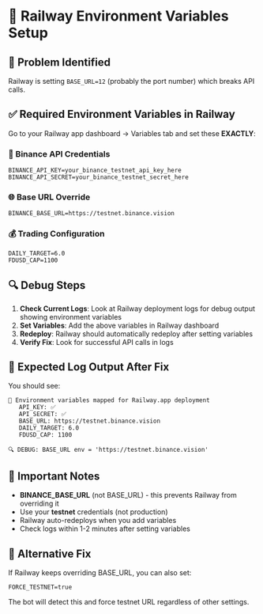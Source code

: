 # 🚀 Railway Environment Variables Setup

## 🐛 Problem Identified
Railway is setting `BASE_URL=12` (probably the port number) which breaks API calls.

## ✅ Required Environment Variables in Railway

Go to your Railway app dashboard → Variables tab and set these **EXACTLY**:

### 🔑 Binance API Credentials
```
BINANCE_API_KEY=your_binance_testnet_api_key_here
BINANCE_API_SECRET=your_binance_testnet_secret_here
```

### 🌐 Base URL Override
```
BINANCE_BASE_URL=https://testnet.binance.vision
```

### 💰 Trading Configuration
```
DAILY_TARGET=6.0
FDUSD_CAP=1100
```

## 🔍 Debug Steps

1. **Check Current Logs**: Look at Railway deployment logs for debug output showing environment variables
2. **Set Variables**: Add the above variables in Railway dashboard
3. **Redeploy**: Railway should automatically redeploy after setting variables
4. **Verify Fix**: Look for successful API calls in logs

## 🎯 Expected Log Output After Fix

You should see:
```
🔧 Environment variables mapped for Railway.app deployment
   API_KEY: ✅
   API_SECRET: ✅
   BASE_URL: https://testnet.binance.vision
   DAILY_TARGET: 6.0
   FDUSD_CAP: 1100

🔍 DEBUG: BASE_URL env = 'https://testnet.binance.vision'
```

## 🚨 Important Notes

- **BINANCE_BASE_URL** (not BASE_URL) - this prevents Railway from overriding it
- Use your **testnet** credentials (not production)
- Railway auto-redeploys when you add variables
- Check logs within 1-2 minutes after setting variables

## 🔧 Alternative Fix

If Railway keeps overriding BASE_URL, you can also set:
```
FORCE_TESTNET=true
```

The bot will detect this and force testnet URL regardless of other settings.

